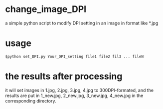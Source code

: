 # change_image_DPI
a simple python script to modify DPI setting in an image in format like *.jpg

# usage
    $python set_DPI.py Your_DPI_setting file1 file2 fil3 ... fileN  

# the results after processing
   it will set images in 1.jpg, 2.jpg, 3.jpg, 4.jpg to 300DPI-formated, and the results are put in
      1_new.jpg, 2_new.jpg, 3_new.jpg, 4_new.jpg
   in the corresponding directory.
